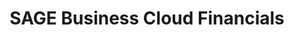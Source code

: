 ---
title: "SAGE Business Cloud Financials"
seoTitle: "SAGE Business Cloud Financials"
seoDescription: "Omnico had a common challenge: how to integrate SYSPRO into multiple sales channels. Our solution? A Magento B2B and B2C e-commerce website integrated with Stock2Shop. We worked closely with Omnico to create the perfect solution to suit their needs. Read more!"
lead: "Omnico is a major importer of lifestyle, cycle and electronic brands, including GoPro, Canondale, Giro, Stages, Ryder and Red-e."
summary: "Formerly Sage Pastel Partner: This tried and tested accounting software includes direct bank feeds and many useful cloud features to help you boost productivity."
image: "/images/sage.png"
imageAlt: "SAGE Business Cloud Financials"
imageTitle: "SAGE Business Cloud Financials"
imageWidth: "85"
category: "b2b"
aliases: "/sage/sage2/"
weight: 6
---